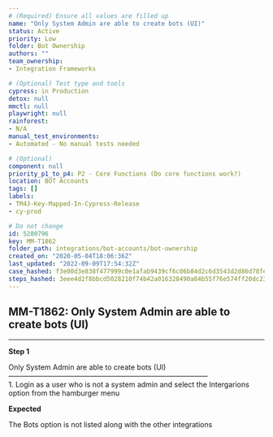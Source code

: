 ```yaml
---
# (Required) Ensure all values are filled up
name: "Only System Admin are able to create bots (UI)"
status: Active
priority: Low
folder: Bot Ownership
authors: ""
team_ownership: 
- Integration Frameworks

# (Optional) Test type and tools
cypress: in Production
detox: null
mmctl: null
playwright: null
rainforest: 
- N/A
manual_test_environments: 
- Automated - No manual tests needed

# (Optional)
component: null
priority_p1_to_p4: P2 - Core Functions (Do core functions work?)
location: BOT Accounts
tags: []
labels: 
- TM4J-Key-Mapped-In-Cypress-Release
- cy-prod

# Do not change
id: 5280796
key: MM-T1862
folder_path: integrations/bot-accounts/bot-ownership
created_on: "2020-05-04T18:06:36Z"
last_updated: "2022-09-09T17:54:32Z"
case_hashed: f3e00d3e838f477999c0e1afab9439cf6c06b84d2c6d3543d2d86d78fe5f7fd605e8cd5052e4f602da14c35752e884ae
steps_hashed: 3eee4d2f8bbcd5028210f74b42a016328490a84b55f76e574ff20dc2339eea43e854458076afe50108d4f871b6c50cb7
---
```


## MM-T1862: Only System Admin are able to create bots (UI)

---

**Step 1**

Only System Admin are able to create bots (UI)\
————————————————————————————\
1\. Login as a user who is not a system admin and select the Intergarions option from the hamburger menu

**Expected**

The Bots option is not listed along with the other integrations
